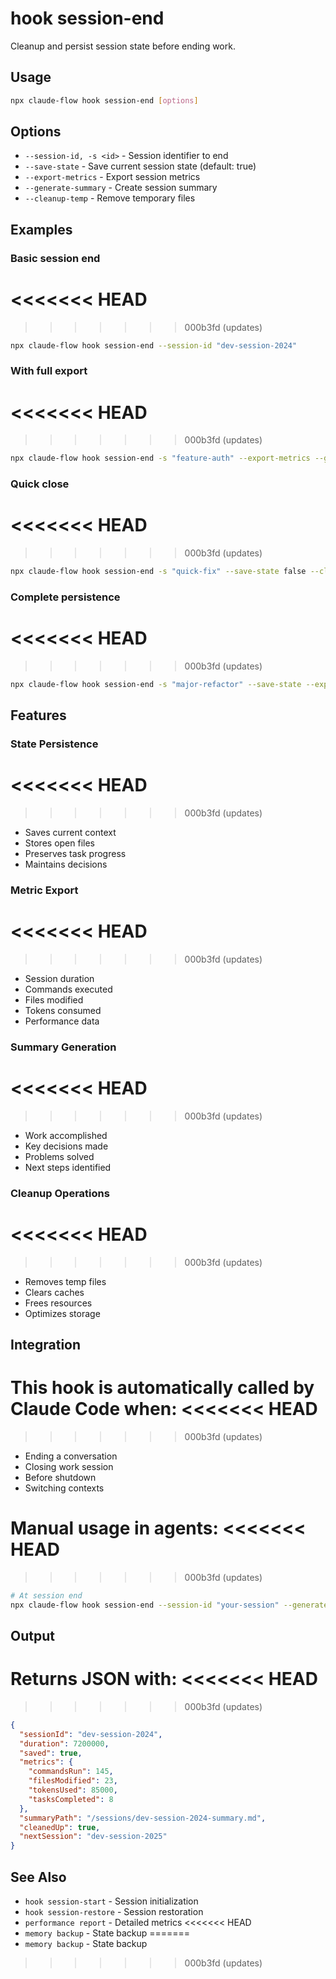 # hook session-end

Cleanup and persist session state before ending work.

## Usage

```bash
npx claude-flow hook session-end [options]
```

## Options

- `--session-id, -s <id>` - Session identifier to end
- `--save-state` - Save current session state (default: true)
- `--export-metrics` - Export session metrics
- `--generate-summary` - Create session summary
- `--cleanup-temp` - Remove temporary files

## Examples

### Basic session end
<<<<<<< HEAD
=======

>>>>>>> 000b3fd (updates)
```bash
npx claude-flow hook session-end --session-id "dev-session-2024"
```

### With full export
<<<<<<< HEAD
=======

>>>>>>> 000b3fd (updates)
```bash
npx claude-flow hook session-end -s "feature-auth" --export-metrics --generate-summary
```

### Quick close
<<<<<<< HEAD
=======

>>>>>>> 000b3fd (updates)
```bash
npx claude-flow hook session-end -s "quick-fix" --save-state false --cleanup-temp
```

### Complete persistence
<<<<<<< HEAD
=======

>>>>>>> 000b3fd (updates)
```bash
npx claude-flow hook session-end -s "major-refactor" --save-state --export-metrics --generate-summary
```

## Features

### State Persistence
<<<<<<< HEAD
=======

>>>>>>> 000b3fd (updates)
- Saves current context
- Stores open files
- Preserves task progress
- Maintains decisions

### Metric Export
<<<<<<< HEAD
=======

>>>>>>> 000b3fd (updates)
- Session duration
- Commands executed
- Files modified
- Tokens consumed
- Performance data

### Summary Generation
<<<<<<< HEAD
=======

>>>>>>> 000b3fd (updates)
- Work accomplished
- Key decisions made
- Problems solved
- Next steps identified

### Cleanup Operations
<<<<<<< HEAD
=======

>>>>>>> 000b3fd (updates)
- Removes temp files
- Clears caches
- Frees resources
- Optimizes storage

## Integration

This hook is automatically called by Claude Code when:
<<<<<<< HEAD
=======

>>>>>>> 000b3fd (updates)
- Ending a conversation
- Closing work session
- Before shutdown
- Switching contexts

Manual usage in agents:
<<<<<<< HEAD
=======

>>>>>>> 000b3fd (updates)
```bash
# At session end
npx claude-flow hook session-end --session-id "your-session" --generate-summary
```

## Output

Returns JSON with:
<<<<<<< HEAD
=======

>>>>>>> 000b3fd (updates)
```json
{
  "sessionId": "dev-session-2024",
  "duration": 7200000,
  "saved": true,
  "metrics": {
    "commandsRun": 145,
    "filesModified": 23,
    "tokensUsed": 85000,
    "tasksCompleted": 8
  },
  "summaryPath": "/sessions/dev-session-2024-summary.md",
  "cleanedUp": true,
  "nextSession": "dev-session-2025"
}
```

## See Also

- `hook session-start` - Session initialization
- `hook session-restore` - Session restoration
- `performance report` - Detailed metrics
<<<<<<< HEAD
- `memory backup` - State backup
=======
- `memory backup` - State backup
>>>>>>> 000b3fd (updates)
